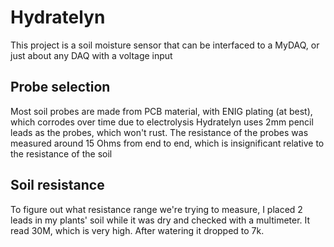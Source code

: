# Hydratelyn
This project is a soil moisture sensor that can be interfaced to a MyDAQ, or just about any DAQ with a voltage input

## Probe selection
Most soil probes are made from PCB material, with ENIG plating (at best), which corrodes over time due to electrolysis
Hydratelyn uses 2mm pencil leads as the probes, which won't rust. The resistance of the probes was measured around 15 Ohms
from end to end, which is insignificant relative to the resistance of the soil

## Soil resistance
To figure out what resistance range we're trying to measure, I placed 2 leads in my plants' soil while it was dry and checked with a multimeter. It read 30M, which is very high. After watering it dropped to 7k. 
